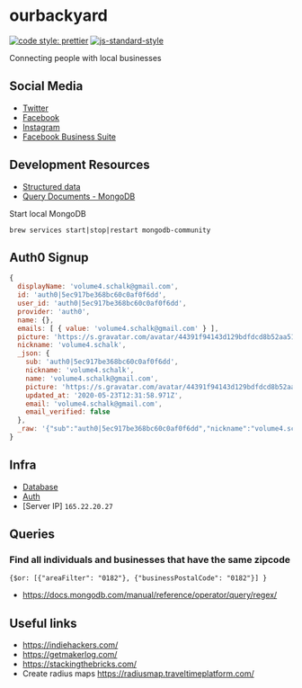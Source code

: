 # ourbackyard

[![code style: prettier](https://img.shields.io/badge/code_style-prettier-ff69b4.svg?style=flat-square)](https://github.com/prettier/prettier)
[![js-standard-style](https://img.shields.io/badge/code%20style-standard-brightgreen.svg)](http://standardjs.com)

Connecting people with local businesses

## Social Media

- [Twitter](https://twitter.com/Ourbackyard1)
- [Facebook](https://www.facebook.com/ourbackyard.co.za)
- [Instagram](https://www.instagram.com/ourbackyard_coza/)
- [Facebook Business Suite](https://business.facebook.com/latest/home?asset_id=112300310354161&business_id=1396838890485930&nav_ref=page_admin_nav_tab)

## Development Resources

- [Structured data](https://developers.google.com/search/reference/overview)
- [Query Documents - MongoDB](https://docs.mongodb.com/manual/tutorial/query-documents/)

Start local MongoDB

```
brew services start|stop|restart mongodb-community
```

## Auth0 Signup

```javascript
{
  displayName: 'volume4.schalk@gmail.com',
  id: 'auth0|5ec917be368bc60c0af0f6dd',
  user_id: 'auth0|5ec917be368bc60c0af0f6dd',
  provider: 'auth0',
  name: {},
  emails: [ { value: 'volume4.schalk@gmail.com' } ],
  picture: 'https://s.gravatar.com/avatar/44391f94143d129bdfdcd8b52aa51674?s=480&r=pg&d=https%3A%2F%2Fcdn.auth0.com%2Favatars%2Fvo.png',
  nickname: 'volume4.schalk',
  _json: {
    sub: 'auth0|5ec917be368bc60c0af0f6dd',
    nickname: 'volume4.schalk',
    name: 'volume4.schalk@gmail.com',
    picture: 'https://s.gravatar.com/avatar/44391f94143d129bdfdcd8b52aa51674?s=480&r=pg&d=https%3A%2F%2Fcdn.auth0.com%2Favatars%2Fvo.png',
    updated_at: '2020-05-23T12:31:58.971Z',
    email: 'volume4.schalk@gmail.com',
    email_verified: false
  },
  _raw: '{"sub":"auth0|5ec917be368bc60c0af0f6dd","nickname":"volume4.schalk","name":"volume4.schalk@gmail.com","picture":"https://s.gravatar.com/avatar/44391f94143d129bdfdcd8b52aa51674?s=480&r=pg&d=https%3A%2F%2Fcdn.auth0.com%2Favatars%2Fvo.png","updated_at":"2020-05-23T12:31:58.971Z","email":"volume4.schalk@gmail.com","email_verified":false}'
}
```

## Infra

- [Database](https://cloud.mongodb.com/)
- [Auth](https://auth0.com)
- [Server IP] `165.22.20.27`

## Queries

### Find all individuals and businesses that have the same zipcode

```
{$or: [{"areaFilter": "0182"}, {"businessPostalCode": "0182"}] }
```

- https://docs.mongodb.com/manual/reference/operator/query/regex/

## Useful links

* https://indiehackers.com/
* https://getmakerlog.com/
* https://stackingthebricks.com/
* Create radius maps https://radiusmap.traveltimeplatform.com/
